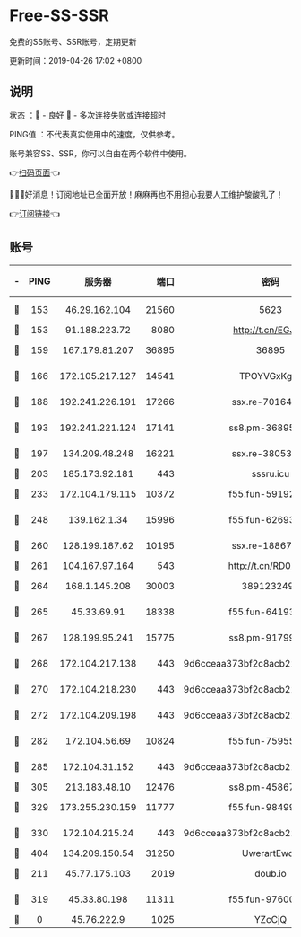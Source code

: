 # Free-SS-SSR

免费的SS账号、SSR账号，定期更新

更新时间：2019-04-26 17:02 +0800

## 说明

状态     ：🙂 - 良好 🙁 - 多次连接失败或连接超时

PING值   ：不代表真实使用中的速度，仅供参考。

账号兼容SS、SSR，你可以自由在两个软件中使用。

👉[扫码页面](https://liesauer.github.io/Free-SS-SSR/)👈

🎉🎉🎉好消息！订阅地址已全面开放！麻麻再也不用担心我要人工维护酸酸乳了！

👉[订阅链接](https://www.liesauer.net/yogurt/subscribe?ACCESS_TOKEN=DAYxR3mMaZAsaqUb)👈

## 账号

|-|PING|服务器|端口|密码|加密方式|区域|
|:----:|:----:|:-----:|-----:|:----:|:----:|:----:|
|🙂|153|46.29.162.104|21560|5623|aes-128-ctr|RU|
|🙂|153|91.188.223.72|8080|http://t.cn/EGJIyrl|rc4-md5|RU|
|🙂|159|167.179.81.207|36895|36895|aes-256-cfb|JP|
|🙂|166|172.105.217.127|14541|TPOYVGxKglpi|aes-256-cfb|JP|
|🙂|188|192.241.226.191|17266|ssx.re-70164154|aes-256-cfb|US|
|🙂|193|192.241.221.124|17141|ss8.pm-36895693|aes-256-cfb|US|
|🙂|197|134.209.48.248|16221|ssx.re-38053204|aes-256-cfb|US|
|🙂|203|185.173.92.181|443|sssru.icu|rc4-md5|RU|
|🙂|233|172.104.179.115|10372|f55.fun-59192456|aes-256-cfb|SG|
|🙂|248|139.162.1.34|15996|f55.fun-62693899|aes-256-cfb|SG|
|🙂|260|128.199.187.62|10195|ssx.re-18867296|aes-256-cfb|SG|
|🙂|261|104.167.97.164|543|http://t.cn/RD0D7sx|rc4-md5|CA|
|🙂|264|168.1.145.208|30003|3891232494|aes-256-cfb|AU|
|🙂|265|45.33.69.91|18338|f55.fun-64193387|aes-256-cfb|US|
|🙂|267|128.199.95.241|15775|ss8.pm-91799488|aes-256-cfb|SG|
|🙂|268|172.104.217.138|443|9d6cceaa373bf2c8acb22e60b6a58be6|aes-256-cfb|US|
|🙂|270|172.104.218.230|443|9d6cceaa373bf2c8acb22e60b6a58be6|aes-256-cfb|US|
|🙂|272|172.104.209.198|443|9d6cceaa373bf2c8acb22e60b6a58be6|aes-256-cfb|US|
|🙂|282|172.104.56.69|10824|f55.fun-75955527|aes-256-cfb|SG|
|🙂|285|172.104.31.152|443|9d6cceaa373bf2c8acb22e60b6a58be6|aes-256-cfb|US|
|🙂|305|213.183.48.10|12476|ss8.pm-45867021|rc4-md5|RU|
|🙂|329|173.255.230.159|11777|f55.fun-98499590|aes-256-cfb|US|
|🙂|330|172.104.215.24|443|9d6cceaa373bf2c8acb22e60b6a58be6|aes-256-cfb|US|
|🙂|404|134.209.150.54|31250|UwerartEwqe|chacha20|IN|
|🙂|211|45.77.175.103|2019|doub.io|aes-128-ctr|SG|
|🙂|319|45.33.80.198|11311|f55.fun-97600550|aes-256-cfb|US|
|🙁|0|45.76.222.9|1025|YZcCjQ|rc4-md5|JP|
